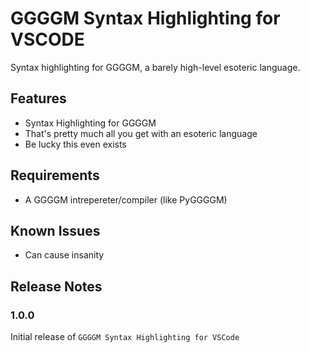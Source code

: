 # GGGGM Syntax Highlighting for VSCODE

Syntax highlighting for GGGGM, a barely high-level esoteric language.

## Features

- Syntax Highlighting for GGGGM
- That's pretty much all you get with an esoteric language
- Be lucky this even exists

## Requirements

- A GGGGM intrepereter/compiler (like PyGGGGM)

## Known Issues

- Can cause insanity

## Release Notes

### 1.0.0

Initial release of `GGGGM Syntax Highlighting for VSCode`
